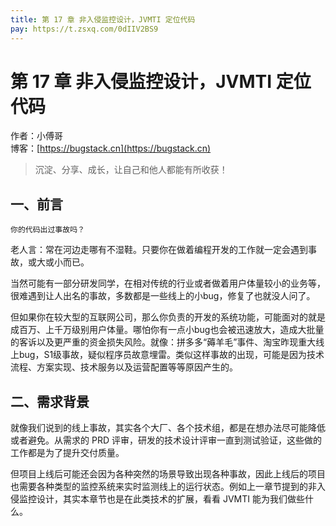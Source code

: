 ```yaml
---
title: 第 17 章 非入侵监控设计，JVMTI 定位代码
pay: https://t.zsxq.com/0dIIV2BS9
---
```


# 第 17 章 非入侵监控设计，JVMTI 定位代码

作者：小傅哥
<br/>博客：[https://bugstack.cn](https://bugstack.cn)

>沉淀、分享、成长，让自己和他人都能有所收获！

## 一、前言

`你的代码出过事故吗？`

老人言：常在河边走哪有不湿鞋。只要你在做着编程开发的工作就一定会遇到事故，或大或小而已。

当然可能有一部分研发同学，在相对传统的行业或者做着用户体量较小的业务等，很难遇到让人出名的事故，多数都是一些线上的小bug，修复了也就没人问了。

但如果你在较大型的互联网公司，那么你负责的开发的系统功能，可能面对的就是成百万、上千万级别用户体量。哪怕你有一点小bug也会被迅速放大，造成大批量的客诉以及更严重的资金损失风险。就像：拼多多“薅羊毛”事件、淘宝昨现重大线上bug，S1级事故，疑似程序员故意埋雷。类似这样事故的出现，可能是因为技术流程、方案实现、技术服务以及运营配置等等原因产生的。

## 二、需求背景

就像我们说到的线上事故，其实各个大厂、各个技术组，都是在想办法尽可能降低或者避免。从需求的 PRD 评审，研发的技术设计评审一直到测试验证，这些做的工作都是为了提升交付质量。

但项目上线后可能还会因为各种突然的场景导致出现各种事故，因此上线后的项目也需要各种类型的监控系统来实时监测线上的运行状态。例如上一章节提到的非入侵监控设计，其实本章节也是在此类技术的扩展，看看 JVMTI 能为我们做些什么。


